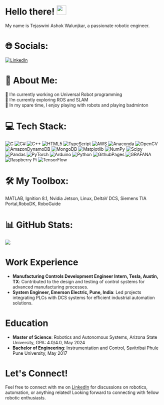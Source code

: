 # Hello there! <img src="https://emojis.slackmojis.com/emojis/images/1577305505/7373/hand_wave.gif?1577305505" width="30" />

My name is Tejaswini Ashok Walunjkar, a passionate robotic engineer.

# 🌐 Socials:
[![LinkedIn](https://img.shields.io/badge/LinkedIn-%230077B5.svg?logo=linkedin&logoColor=white)](https://www.linkedin.com/in/tejaswini-ashok-walunjkar) 

# 💫 About Me:

🔭 I’m currently working on Universal Robot programming<br>🌱 I’m currently exploring ROS and SLAM<br>🏸 In my spare time, I enjoy playing with robots and playing badminton

<!-- ⚡ Fun fact 🤝 I’m looking for help with<br>-->


# 💻 Tech Stack:
![C](https://img.shields.io/badge/c-%2300599C.svg?style=flat&logo=c&logoColor=white) ![C#](https://img.shields.io/badge/c%23-%23239120.svg?style=flat&logo=csharp&logoColor=white) ![C++](https://img.shields.io/badge/c++-%2300599C.svg?style=flat&logo=c%2B%2B&logoColor=white) ![HTML5](https://img.shields.io/badge/html5-%23E34F26.svg?style=flat&logo=html5&logoColor=white) ![TypeScript](https://img.shields.io/badge/typescript-%23007ACC.svg?style=flat&logo=typescript&logoColor=white) ![AWS](https://img.shields.io/badge/AWS-%23FF9900.svg?style=flat&logo=amazon-aws&logoColor=white) ![Anaconda](https://img.shields.io/badge/Anaconda-%2344A833.svg?style=flat&logo=anaconda&logoColor=white) ![OpenCV](https://img.shields.io/badge/opencv-%23white.svg?style=flat&logo=opencv&logoColor=white) ![AmazonDynamoDB](https://img.shields.io/badge/Amazon%20DynamoDB-4053D6?style=flat&logo=Amazon%20DynamoDB&logoColor=white) ![MongoDB](https://img.shields.io/badge/MongoDB-%234ea94b.svg?style=flat&logo=mongodb&logoColor=white) ![Matplotlib](https://img.shields.io/badge/Matplotlib-%23ffffff.svg?style=flat&logo=Matplotlib&logoColor=black) ![NumPy](https://img.shields.io/badge/numpy-%23013243.svg?style=flat&logo=numpy&logoColor=white) ![Scipy](https://img.shields.io/badge/SciPy-%230C55A5.svg?style=flat&logo=scipy&logoColor=%white) ![Pandas](https://img.shields.io/badge/pandas-%23150458.svg?style=flat&logo=pandas&logoColor=white) ![PyTorch](https://img.shields.io/badge/PyTorch-%23EE4C2C.svg?style=flat&logo=PyTorch&logoColor=white) ![Arduino](https://img.shields.io/badge/-Arduino-00979D?style=flat&logo=Arduino&logoColor=white) ![Python](https://img.shields.io/badge/python-3670A0?style=flat&logo=python&logoColor=ffdd54) ![GithubPages](https://img.shields.io/badge/github%20pages-121013?style=flat&logo=github&logoColor=white) ![GRAFANA](https://img.shields.io/badge/grafana-F46800.svg?style=flat&logo=grafana&logoColor=white&color=%23F46800) ![Raspberry Pi](https://img.shields.io/badge/-RaspberryPi-C51A4A?style=flat&logo=Raspberry-Pi) ![TensorFlow](https://img.shields.io/badge/TensorFlow-%23FF6F00.svg?style=flat&logo=TensorFlow&logoColor=white)

# 🛠️ My Toolbox:

MATLAB, Ignition 8.1, Nvidia Jetson, Linux, DeltaV DCS, Siemens TIA Portal,RoboDK, RoboGuide

# 📊 GitHub Stats:
<!-- ![](https://github-readme-stats.vercel.app/api?username=twalunjkar&theme=dark&hide_border=false&include_all_commits=false&count_private=false)<br/>
![](https://github-readme-streak-stats.herokuapp.com/?user=twalunjkar&theme=dark&hide_border=false)<br/> -->
![](https://github-readme-stats.vercel.app/api/top-langs/?username=twalunjkar&theme=dark&hide_border=false&include_all_commits=false&count_private=false&layout=compact)


# Work Experience

- **Manufacturing Controls Development Engineer Intern, Tesla, Austin, TX**: Contributed to the design and testing of control systems for advanced manufacturing processes.
- **System Engineer, Emerson Electric, Pune, India**: Led projects integrating PLCs with DCS systems for efficient industrial automation solutions.

# Education

- **Master of Science**: Robotics and Autonomous Systems, Arizona State University, GPA: 4.0/4.0, May 2024
- **Bachelor of Engineering**: Instrumentation and Control, Savitribai Phule Pune University, May 2017

# Let's Connect!

Feel free to connect with me on [LinkedIn](https://www.linkedin.com/in/tejaswini-ashok-walunjkar) for discussions on robotics, automation, or anything related! Looking forward to connecting with fellow robotic enthusiasts.
